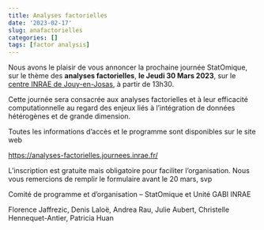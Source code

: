 ```yaml
---
title: Analyses factorielles
date: '2023-02-17'
slug: anafactorielles
categories: []
tags: [factor analysis]
---
```


Nous avons le plaisir de vous annoncer la prochaine journée StatOmique, sur le thème des **analyses factorielles**, **le Jeudi 30 Mars 2023**, sur le [centre INRAE de Jouy-en-Josas](https://www.inrae.fr/centres/ile-france-jouy-josas-antony), à partir de 13h30.


Cette journée sera consacrée aux analyses factorielles et à leur efficacité computationnelle au regard des enjeux liés à l’intégration de données hétérogènes et de grande dimension.


Toutes les informations d’accès et le programme sont disponibles sur le site web

https://analyses-factorielles.journees.inrae.fr/

L’inscription est gratuite mais obligatoire pour faciliter l’organisation. Nous vous remercions de remplir le formulaire avant le 20 mars, svp

Comité de programme et d’organisation – StatOmique et Unité GABI INRAE

Florence Jaffrezic, Denis Laloë, Andrea Rau, Julie Aubert, Christelle Hennequet-Antier, Patricia Huan
